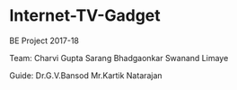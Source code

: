 # Internet-TV-Gadget
BE Project 2017-18

Team:
Charvi Gupta
Sarang Bhadgaonkar
Swanand Limaye

Guide:
Dr.G.V.Bansod
Mr.Kartik Natarajan
